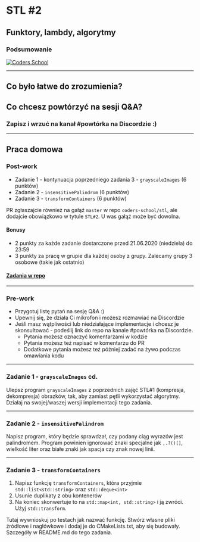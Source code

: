 <!-- .slide: data-background="#111111" -->

# STL #2

## Funktory, lambdy, algorytmy

### Podsumowanie

<a href="https://coders.school">
    <img width="500px" data-src="../coders_school_logo.png" src="../coders_school_logo.png" alt="Coders School" class="plain">
</a>

___

## Co było łatwe do zrozumienia?

## Co chcesz powtórzyć na sesji Q&A?
<!-- .element: class="fragment fade-in" -->

### Zapisz i wrzuć na kanał #powtórka na Discordzie :)
<!-- .element: class="fragment fade-in" -->

___

## Praca domowa

### Post-work

* Zadanie 1 - kontynuacja poprzedniego zadania 3 - `grayscaleImages` (6 punktów)
* Zadanie 2 - `insensitivePalindrom` (6 punktów)
* Zadanie 3 - `transformContainers` (6 punktów)

PR zgłaszajcie również na gałąź `master` w repo `coders-school/stl`, ale dodajcie obowiązkowo w tytule `STL#2`. U was gałąź może być dowolna.

#### Bonusy

* 2 punkty za każde zadanie dostarczone przed 21.06.2020 (niedziela) do 23:59
* 3 punkty za pracę w grupie dla każdej osoby z grupy. Zalecamy grupy 3 osobowe (takie jak ostatnio)

#### [Zadania w repo](https://github.com/coders-school/stl/tree/master/module2/homework)


___

### Pre-work

* Przygotuj listę pytań na sesję Q&A :)
* Upewnij się, że działa Ci mikrofon i możesz rozmawiać na Discordzie
* Jeśli masz wątpliwości lub niedziałające implementacje i chcesz je skonsultować - podeślij link do repo na kanale #powtórka na Discordzie.
  * Pytania możesz oznaczyć komentarzami w kodzie
  * Pytania możesz też napisać w komentarzu do PR
  * Dodatkowe pytania możesz też później zadać na żywo podczas omawiania kodu

___

### Zadanie 1 - `grayscaleImages` cd.

Ulepsz program `grayscaleImages` z poprzednich zajęć STL#1 (kompresja, dekompresja) obrazków, tak, aby zamiast pętli wykorzystać algorytmy. Działaj na swojej/waszej wersji implementacji tego zadania.

___

### Zadanie 2 - `insensitivePalindrom`

Napisz program, który będzie sprawdzał, czy podany ciąg wyrazów jest palindromem. Program powinien ignorować znaki specjalne jak `,.?()[]`, wielkość liter oraz białe znaki jak spacja czy znak nowej linii.

___

### Zadanie 3 - `transformContainers`

1. Napisz funkcję `transformContainers`, która przyjmie `std::list<std::string>` oraz `std::deque<int>`
2. Usunie duplikaty z obu kontenerów
3. Na koniec skonwertuje to na `std::map<int, std::string>` i ją zwróci. Użyj `std::transform`.

Tutaj wywnioskuj po testach jak nazwać funkcję. Stwórz własne pliki źródłowe i nagłówkowe i dodaj je do CMakeLists.txt, aby się budowały. Szczegóły w README.md do tego zadania.
